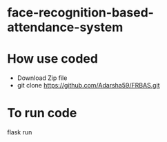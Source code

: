# face-recognition-based-attendance-system  

#  How use coded 
* Download Zip file 
* git clone https://github.com/Adarsha59/FRBAS.git

# To run code 

flask run
